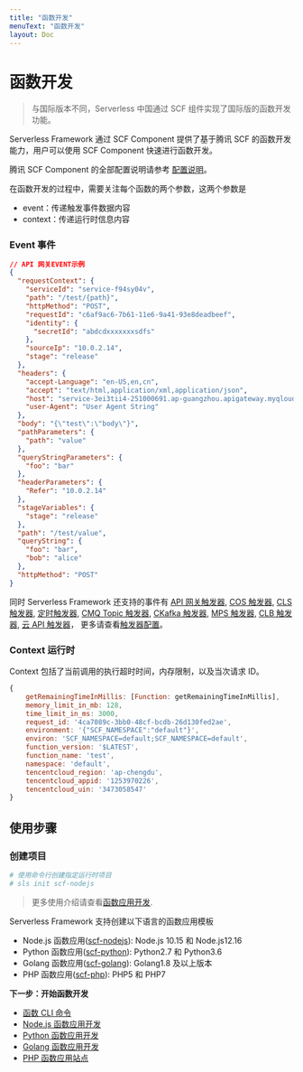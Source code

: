 ```yaml
---
title: "函数开发"
menuText: "函数开发"
layout: Doc
---
```


# 函数开发

> 与国际版本不同，Serverless 中国通过 SCF 组件实现了国际版的函数开发功能。

Serverless Framework 通过 SCF Component 提供了基于腾讯 SCF 的函数开发能力，用户可以使用 SCF Component 快速进行函数开发。

腾讯 SCF Component 的全部配置说明请参考 [配置说明](https://github.com/serverless-components/tencent-scf/blob/master/docs/configure.md)。

在函数开发的过程中，需要关注每个函数的两个参数，这两个参数是

- event：传递触发事件数据内容
- context：传递运行时信息内容

### Event 事件

```json
// API 网关EVENT示例
{
  "requestContext": {
    "serviceId": "service-f94sy04v",
    "path": "/test/{path}",
    "httpMethod": "POST",
    "requestId": "c6af9ac6-7b61-11e6-9a41-93e8deadbeef",
    "identity": {
      "secretId": "abdcdxxxxxxxsdfs"
    },
    "sourceIp": "10.0.2.14",
    "stage": "release"
  },
  "headers": {
    "accept-Language": "en-US,en,cn",
    "accept": "text/html,application/xml,application/json",
    "host": "service-3ei3tii4-251000691.ap-guangzhou.apigateway.myqloud.com",
    "user-Agent": "User Agent String"
  },
  "body": "{\"test\":\"body\"}",
  "pathParameters": {
    "path": "value"
  },
  "queryStringParameters": {
    "foo": "bar"
  },
  "headerParameters": {
    "Refer": "10.0.2.14"
  },
  "stageVariables": {
    "stage": "release"
  },
  "path": "/test/value",
  "queryString": {
    "foo": "bar",
    "bob": "alice"
  },
  "httpMethod": "POST"
}
```

同时 Serverless Framework 还支持的事件有 [API 网关触发器](https://cloud.tencent.com/document/product/583/12513), [COS 触发器](https://cloud.tencent.com/document/product/583/9707), [CLS 触发器](https://cloud.tencent.com/document/product/583/49587), [定时触发器](https://cloud.tencent.com/document/product/583/9708), [CMQ Topic 触发器](https://cloud.tencent.com/document/product/583/11517), [CKafka 触发器](https://cloud.tencent.com/document/product/583/17530), [MPS 触发器](https://cloud.tencent.com/document/product/583/50833), [CLB 触发器](https://cloud.tencent.com/document/product/583/52635), [云 API 触发器](https://cloud.tencent.com/document/product/583/18198)， 更多请查看[触发器配置](../basic/trigger)。

### Context 运行时

Context 包括了当前调用的执行超时时间，内存限制，以及当次请求 ID。

```js
{
    getRemainingTimeInMillis: [Function: getRemainingTimeInMillis],
    memory_limit_in_mb: 128,
    time_limit_in_ms: 3000,
    request_id: '4ca7089c-3bb0-48cf-bcdb-26d130fed2ae',
    environment: '{"SCF_NAMESPACE":"default"}',
    environ: 'SCF_NAMESPACE=default;SCF_NAMESPACE=default',
    function_version: '$LATEST',
    function_name: 'test',
    namespace: 'default',
    tencentcloud_region: 'ap-chengdu',
    tencentcloud_appid: '1253970226',
    tencentcloud_uin: '3473058547'
}

```

## 使用步骤

### 创建项目

```sh
# 使用命令行创建指定运行时项目
# sls init scf-nodejs
```

> 更多使用介绍请查看[函数应用开发](../quickstart/function-dev).

Serverless Framework 支持创建以下语言的函数应用模板

- Node.js 函数应用([scf-nodejs](https://github.com/serverless-components/tencent-examples/tree/master/scf-nodejs)): Node.js 10.15 和 Node.js12.16
- Python 函数应用([scf-python](https://github.com/serverless-components/tencent-examples/tree/master/scf-python)): Python2.7 和 Python3.6
- Golang 函数应用([scf-golang](https://github.com/serverless-components/tencent-examples/tree/master/scf-golang)): Golang1.8 及以上版本
- PHP 函数应用([scf-php](https://github.com/serverless-components/tencent-examples/tree/master/scf-php)): PHP5 和 PHP7

**下一步：开始函数开发**

- [函数 CLI 命令](./function-commands)
- [Node.js 函数应用开发](./nodejs)
- [Python 函数应用开发](./python)
- [Golang 函数应用开发](./golang)
- [PHP 函数应用站点](./php)
